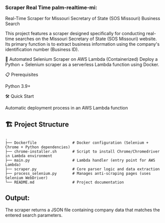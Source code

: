 ### Scraper Real Time palm-realtime-mi:

Real-Time Scraper for Missouri Secretary of State (SOS Missouri) Business Search

This project features a scraper designed specifically for conducting real-time searches on the Missouri Secretary of State (SOS Missouri) website. Its primary function is to extract business information using the company's identification number (Business ID).

🚀 Automated Selenium Scraper on AWS Lambda (Containerized)
Deploy a Python + Selenium scraper as a serverless Lambda function using Docker.

📋 Prerequisites

Python 3.9+

🛠️ Quick Start

Automatic deployment process in an AWS Lambda function


## 🏗️ Project Structure

```text
.
├── Dockerfile                # Docker configuration (Selenium + Chrome + Python dependencies)
├── chrome-installer.sh       # Script to install Chrome/Chromedriver in Lambda environment
├── main.py                   # Lambda handler (entry point for AWS Lambda)
├── scraper.py                # Core parser logic and data extraction
├── process_selenium.py       # Manages anti-scraping pages (uses Selenium WebDriver)
└── README.md                 # Project documentation
```

## Output:

The scraper returns a JSON file containing company data that matches the entered search parameters.